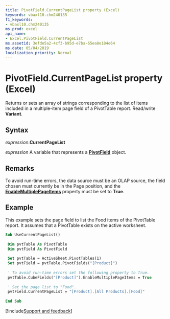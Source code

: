 ```yaml
---
title: PivotField.CurrentPageList property (Excel)
keywords: vbaxl10.chm240135
f1_keywords:
- vbaxl10.chm240135
ms.prod: excel
api_name:
- Excel.PivotField.CurrentPageList
ms.assetid: 3efde5a2-4cf3-b95d-e7ba-65ea8e184e64
ms.date: 05/04/2019
localization_priority: Normal
---
```



# PivotField.CurrentPageList property (Excel)

Returns or sets an array of strings corresponding to the list of items included in a multiple-item page field of a PivotTable report. Read/write **Variant**.


## Syntax

_expression_.**CurrentPageList**

_expression_ A variable that represents a **[PivotField](Excel.PivotField.md)** object.


## Remarks

To avoid run-time errors, the data source must be an OLAP source, the field chosen must currently be in the Page position, and the **[EnableMultiplePageItems](Excel.PivotField.EnableMultiplePageItems.md)** property must be set to **True**.


## Example

This example sets the page field to list the Food items of the PivotTable report. It assumes that a PivotTable exists on the active worksheet.

```vb
Sub UseCurrentPageList() 
 
 Dim pvtTable As PivotTable 
 Dim pvtField As PivotField 
 
 Set pvtTable = ActiveSheet.PivotTables(1) 
 Set pvtField = pvtTable.PivotFields("[Product]") 
 
 ' To avoid run-time errors set the following property to True. 
 pvtTable.CubeFields("[Product]").EnableMultiplePageItems = True 
 
 ' Set the page list to "Food". 
 pvtField.CurrentPageList = "[Product].[All Products].[Food]" 
 
End Sub
```


[!include[Support and feedback](~/includes/feedback-boilerplate.md)]